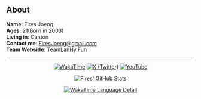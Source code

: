 ## About

**Name**: Fires Joeng  
**Ages**: 21(Born in 2003)  
**Living in**: Canton  
**Contact me**: FiresJoeng@gmail.com  
**Team Webside**: [TeamLanHy.Fun](http://TeamLanHy.Fun)  

---

<div align="center">

[![WakaTime](https://wakatime.com/badge/user/55f19e0b-1919-4212-a045-db07aa73f727.svg)](https://wakatime.com/@FiresJoeng)
[![X (Twitter)](https://img.shields.io/badge/X-@FiresJoeng-black)](https://x.com/FiresJoeng)
[![YouTube](https://img.shields.io/badge/YouTube-@FiresJoeng-red)](https://youtube.com/@FiresJoeng)

[![Fires' GitHub Stats](https://github-readme-stats.vercel.app/api?username=FiresJoeng&include_all_commits=true&bg_color=30,e96443,904e95&title_color=fff&text_color=fff)](https://github.com/FiresJoeng)

[![WakaTime Language Detail](https://github-readme-stats.vercel.app/api/wakatime?username=FiresJoeng&bg_color=C8E6C9,FFF9C4&title_color=fff&text_color=fff)](https://wakatime.com/@FiresJoeng)

</div>
